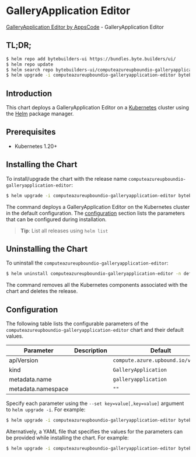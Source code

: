 # GalleryApplication Editor

[GalleryApplication Editor by AppsCode](https://byte.builders) - GalleryApplication Editor

## TL;DR;

```bash
$ helm repo add bytebuilders-ui https://bundles.byte.builders/ui/
$ helm repo update
$ helm search repo bytebuilders-ui/computeazureupboundio-galleryapplication-editor --version=v0.4.18
$ helm upgrade -i computeazureupboundio-galleryapplication-editor bytebuilders-ui/computeazureupboundio-galleryapplication-editor -n default --create-namespace --version=v0.4.18
```

## Introduction

This chart deploys a GalleryApplication Editor on a [Kubernetes](http://kubernetes.io) cluster using the [Helm](https://helm.sh) package manager.

## Prerequisites

- Kubernetes 1.20+

## Installing the Chart

To install/upgrade the chart with the release name `computeazureupboundio-galleryapplication-editor`:

```bash
$ helm upgrade -i computeazureupboundio-galleryapplication-editor bytebuilders-ui/computeazureupboundio-galleryapplication-editor -n default --create-namespace --version=v0.4.18
```

The command deploys a GalleryApplication Editor on the Kubernetes cluster in the default configuration. The [configuration](#configuration) section lists the parameters that can be configured during installation.

> **Tip**: List all releases using `helm list`

## Uninstalling the Chart

To uninstall the `computeazureupboundio-galleryapplication-editor`:

```bash
$ helm uninstall computeazureupboundio-galleryapplication-editor -n default
```

The command removes all the Kubernetes components associated with the chart and deletes the release.

## Configuration

The following table lists the configurable parameters of the `computeazureupboundio-galleryapplication-editor` chart and their default values.

|     Parameter      | Description |                    Default                    |
|--------------------|-------------|-----------------------------------------------|
| apiVersion         |             | <code>compute.azure.upbound.io/v1beta1</code> |
| kind               |             | <code>GalleryApplication</code>               |
| metadata.name      |             | <code>galleryapplication</code>               |
| metadata.namespace |             | <code>""</code>                               |


Specify each parameter using the `--set key=value[,key=value]` argument to `helm upgrade -i`. For example:

```bash
$ helm upgrade -i computeazureupboundio-galleryapplication-editor bytebuilders-ui/computeazureupboundio-galleryapplication-editor -n default --create-namespace --version=v0.4.18 --set apiVersion=compute.azure.upbound.io/v1beta1
```

Alternatively, a YAML file that specifies the values for the parameters can be provided while
installing the chart. For example:

```bash
$ helm upgrade -i computeazureupboundio-galleryapplication-editor bytebuilders-ui/computeazureupboundio-galleryapplication-editor -n default --create-namespace --version=v0.4.18 --values values.yaml
```

